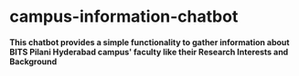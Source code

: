 # campus-information-chatbot
<h4>This chatbot provides a simple functionality to gather information about BITS Pilani Hyderabad campus' faculty like their Research Interests and Background</h4>
